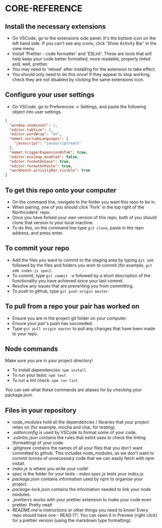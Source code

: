 # CORE-REFERENCE

## Install the necessary extensions

* On VSCode, go to the extensions side panel. It's the bottom icon on the left hand side. If you can't see any icons, click 'Show Activity Bar' in the view menu.
* Install 'Prettier - code formatter' and 'ESLint'. These are tools that will help keep your code better formatted, more readable, properly linted and, well, prettier.
* You may need to 'reload' after installing for the extension to take effect.
* You should only need to do this once! If they appear to stop working, check they are not disabled by clicking the same extensions icon.

## Configure your user settings

* On VSCode, go to Preferences -> Settings, and paste the following object into user settings.

```json
{
  "window.zoomLevel": 1,
  "editor.tabSize": 2,
  "editor.wordWrap": "on",
  "emmet.includeLanguages": {
    "javascript": "javascriptreact"
  },
  "emmet.triggerExpansionOnTab": true,
  "editor.minimap.enabled": false,
  "editor.formatOnSave": true,
  "editor.formatOnPaste": true,
  "workbench.activityBar.visible": true
}
```

## To get this repo onto your computer

* On the command line, navigate to the folder you want this repo to be in.
* When pairing, one of you should click 'Fork' in the top right of the Northcoders' repo.
* Once you have forked your own version of this repo, both of you should clone that version to your local machine.
* To do this, on the command line type `git clone`, paste in the repo address, and press enter.

## To commit your repo

* Add the files you want to commit to the staging area by typing `git add` followed by the files and folders you wish to commit (for example, `git add index.js spec`).
* To commit, type `git commit -m` followed by a short description of the functionality you have achieved since your last commit.
* Resolve any issues that are preventing you from committing.
* To push to github, type `git push origin master`.

## To pull from a repo your pair has worked on

* Ensure you are in the project git folder on your computer.
* Ensure your pair's push has succeeded.
* Type `git pull origin master` to pull any changes that have been made to your repo.

## Node commands

Make sure you are in your project directory!

* To install dependencies: `npm install`
* To run your tests: `npm test`
* To run a lint check: `npm run lint`

You can see what these commands are aliases for by checking your package.json.

## Files in your repository

* _node_modules_ hold all the dependencies / libraries that your project relies on (for example, mocha and chai, for testing).
* _.editorconfig_ is used by VSCode to format some of your code.
* _.eslintrc.json_ contains the rules that eslint uses to check the linting (formatting) of your code.
* _.gitignore_ contains the names of all your files that you don't want committed to github. This includes node_modules, as we don't want to commit tonnes of unnecessary code that we can easily fetch with npm install.
* _index.js_ is where you write your code!
* _spec_ is the folder for your tests - _index.spec.js_ tests your _index.js_.
* _package.json_ contains information used by npm to organise your project.
* _package-lock.json_ contains the information needed to link your node modules.
* _.prettierrc_ works with your prettier extension to make your code even prettier. Pretty neat!
* _README.md_ is instructions or other things you need to know! Every repo should have one - READ IT!. You can open it in Preview (right click) for a prettier version (using the markdown type formatting).
